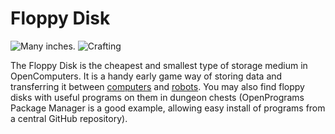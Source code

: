 # Floppy Disk

![Many inches.](oredict:oc:floppy)
![Crafting](img/floppy.png)

The Floppy Disk is the cheapest and smallest type of storage medium in OpenComputers. It is a handy early game way of storing data and transferring it between [computers](../general/computer.md) and [robots](../block/robot.md). You may also find floppy disks with useful programs on them in dungeon chests (OpenPrograms Package Manager is a good example, allowing easy install of programs from a central GitHub repository).
